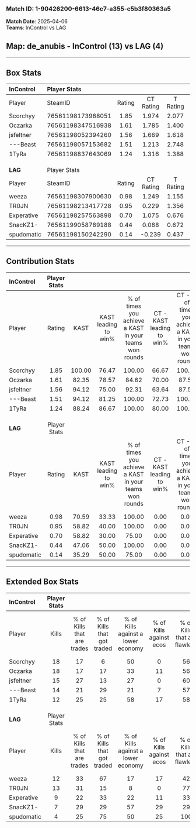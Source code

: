 ### Match ID: 1-90426200-6613-46c7-a355-c5b3f80363a5  
**Match Date**: 2025-04-06  
**Teams**: InControl vs LAG  

## **Map**: de_anubis - InControl (13) vs LAG (4)  
---  

## Box Stats  

| **InControl** | Player Stats      |        |           |          |        |       |       |         |        |      |     |
| :- | :- | :-: | :-: | :-: | :-: | :-: | :-: | :-: | :-: | :-: | :-: |
| Player        | SteamID           | Rating | CT Rating | T Rating |  KAST  |  ADR  | Kills | Assists | Deaths | K/D  | HS% |
| Scorchyy      | 76561198173968051 |  1.85  |   1.974   |  2.077   | 100.00 | 112.9 |  18   |    5    |   8    | 2.25 | 44  |
| Oczarka       | 76561198347516938 |  1.61  |   1.785   |  1.400   | 82.35  | 102.8 |  18   |    2    |   10   | 1.80 | 50  |
| jsfeltner     | 76561198052394260 |  1.56  |   1.669   |  1.618   | 94.12  | 91.1  |  15   |    6    |   9    | 1.67 | 13  |
| ---Beast      | 76561198057153682 |  1.51  |   1.213   |  2.748   | 94.12  | 93.8  |  14   |    5    |   9    | 1.56 | 42  |
| 1TyRa         | 76561198837643069 |  1.24  |   1.316   |  1.388   | 88.24  | 62.4  |  12   |    7    |   10   | 1.20 | 41  |
|               |                   |        |           |          |        |       |       |         |        |      |     |
|               |                   |        |           |          |        |       |       |         |        |      |     |
|               |                   |        |           |          |        |       |       |         |        |      |     |
| **LAG**       | Player Stats      |        |           |          |        |       |       |         |        |      |     |
| Player        | SteamID           | Rating | CT Rating | T Rating |  KAST  |  ADR  | Kills | Assists | Deaths | K/D  | HS% |
| weeza         | 76561198307900630 |  0.98  |   1.249   |  1.155   | 70.59  | 96.2  |  12   |    3    |   17   | 0.71 | 66  |
| TR0JN         | 76561198213417728 |  0.95  |   0.229   |  1.356   | 58.82  | 69.9  |  13   |    2    |   14   | 0.93 | 30  |
| Experative    | 76561198257563898 |  0.70  |   1.075   |  0.676   | 58.82  | 59.9  |   9   |    5    |   15   | 0.60 | 55  |
| SnacKZ1-      | 76561199058789188 |  0.44  |   0.088   |  0.672   | 47.06  | 49.7  |   7   |    3    |   16   | 0.44 | 14  |
| spudomatic    | 76561198150242290 |  0.14  |  -0.239   |  0.437   | 35.29  | 34.8  |   4   |    2    |   16   | 0.25 | 25  |
---  

## Contribution Stats  

| **InControl** | Player Stats |        |                      |                                                        |                           |                                                             |                          |                                                            |
| :- | :-: | :-: | :-: | :-: | :-: | :-: | :-: | :-: |
| Player        |    Rating    |  KAST  | KAST leading to win% | % of times you achieve a KAST in your teams won rounds | CT - KAST leading to win% | CT - % of times you achieve a KAST in your teams won rounds | T - KAST leading to win% | T - % of times you achieve a KAST in your teams won rounds |
| Scorchyy      |     1.85     | 100.00 |        76.47         |                         100.00                         |           66.67           |                           100.00                            |          100.00          |                           100.00                           |
| Oczarka       |     1.61     | 82.35  |        78.57         |                         84.62                          |           70.00           |                            87.50                            |          100.00          |                           80.00                            |
| jsfeltner     |     1.56     | 94.12  |        75.00         |                         92.31                          |           63.64           |                            87.50                            |          100.00          |                           100.00                           |
| ---Beast      |     1.51     | 94.12  |        81.25         |                         100.00                         |           72.73           |                           100.00                            |          100.00          |                           100.00                           |
| 1TyRa         |     1.24     | 88.24  |        86.67         |                         100.00                         |           80.00           |                           100.00                            |          100.00          |                           100.00                           |
|               |              |        |                      |                                                        |                           |                                                             |                          |                                                            |
|               |              |        |                      |                                                        |                           |                                                             |                          |                                                            |
|               |              |        |                      |                                                        |                           |                                                             |                          |                                                            |
| **LAG**       | Player Stats |        |                      |                                                        |                           |                                                             |                          |                                                            |
| Player        |    Rating    |  KAST  | KAST leading to win% | % of times you achieve a KAST in your teams won rounds | CT - KAST leading to win% | CT - % of times you achieve a KAST in your teams won rounds | T - KAST leading to win% | T - % of times you achieve a KAST in your teams won rounds |
| weeza         |     0.98     | 70.59  |        33.33         |                         100.00                         |           0.00            |                            0.00                             |          44.44           |                           100.00                           |
| TR0JN         |     0.95     | 58.82  |        40.00         |                         100.00                         |           0.00            |                            0.00                             |          50.00           |                           100.00                           |
| Experative    |     0.70     | 58.82  |        30.00         |                         75.00                          |           0.00            |                            0.00                             |          50.00           |                           75.00                            |
| SnacKZ1-      |     0.44     | 47.06  |        50.00         |                         100.00                         |           0.00            |                            0.00                             |          66.67           |                           100.00                           |
| spudomatic    |     0.14     | 35.29  |        50.00         |                         75.00                          |           0.00            |                            0.00                             |          60.00           |                           75.00                            |
---  

## Extended Box Stats  

| **InControl** | Player Stats |                            |                            |                                    |                         |                              |                                 |        |                             |                                     |                          |                               |                            |
| :- | :-: | :-: | :-: | :-: | :-: | :-: | :-: | :-: | :-: | :-: | :-: | :-: | :-: |
| Player        |    Kills     | % of Kills that are trades | % of Kills that got traded | % of Kills against a lower economy | % of Kills against ecos | % of Kills that are flawless | % of Kills that are close duels | Deaths | % of Deaths that get traded | % of Deaths against a lower economy | % of Deaths against ecos | % of Deaths that are flawless | % of Deaths that are close |
| Scorchyy      |      18      |             17             |             6              |                 50                 |            0            |              56              |                6                |   8    |             63              |                 25                  |            0             |              75               |             0              |
| Oczarka       |      18      |             17             |             17             |                 33                 |           11            |              56              |               11                |   10   |             20              |                 40                  |            10            |              50               |             0              |
| jsfeltner     |      15      |             27             |             13             |                 27                 |            0            |              60              |                0                |   9    |             33              |                 33                  |            11            |              44               |             11             |
| ---Beast      |      14      |             21             |             29             |                 21                 |            7            |              57              |                0                |   9    |             56              |                 11                  |            0             |              44               |             22             |
| 1TyRa         |      12      |             25             |             25             |                 58                 |           17            |              58              |                8                |   10   |             30              |                 30                  |            10            |              50               |             10             |
|               |              |                            |                            |                                    |                         |                              |                                 |        |                             |                                     |                          |                               |                            |
|               |              |                            |                            |                                    |                         |                              |                                 |        |                             |                                     |                          |                               |                            |
|               |              |                            |                            |                                    |                         |                              |                                 |        |                             |                                     |                          |                               |                            |
| **LAG**       | Player Stats |                            |                            |                                    |                         |                              |                                 |        |                             |                                     |                          |                               |                            |
| Player        |    Kills     | % of Kills that are trades | % of Kills that got traded | % of Kills against a lower economy | % of Kills against ecos | % of Kills that are flawless | % of Kills that are close duels | Deaths | % of Deaths that get traded | % of Deaths against a lower economy | % of Deaths against ecos | % of Deaths that are flawless | % of Deaths that are close |
| weeza         |      12      |             33             |             67             |                 17                 |           17            |              42              |               25                |   17   |             18              |                  6                  |            0             |              29               |             6              |
| TR0JN         |      13      |             31             |             15             |                 8                  |            0            |              77              |                0                |   14   |             14              |                  0                  |            0             |              64               |             0              |
| Experative    |      9       |             22             |             33             |                 22                 |           11            |              33              |               11                |   15   |             20              |                  7                  |            7             |              67               |             7              |
| SnacKZ1-      |      7       |             29             |             29             |                 57                 |           29            |              29              |                0                |   16   |             13              |                  6                  |            0             |              56               |             6              |
| spudomatic    |      4       |             25             |             75             |                 50                 |           25            |             100              |                0                |   16   |             19              |                  6                  |            0             |              69               |             6              |
